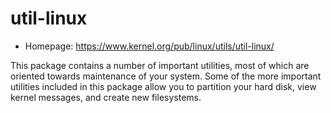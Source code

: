 # util-linux

* Homepage: https://www.kernel.org/pub/linux/utils/util-linux/

This package contains a number of important utilities, most of which
 are oriented towards maintenance of your system.  Some of the more
 important utilities included in this package allow you to partition
 your hard disk, view kernel messages, and create new filesystems.
